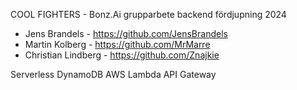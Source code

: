 COOL FIGHTERS - Bonz.Ai grupparbete backend fördjupning 2024

- Jens Brandels - https://github.com/JensBrandels
- Martin Kolberg - https://github.com/MrMarre
- Christian Lindberg - https://github.com/Znajkie

Serverless
DynamoDB
AWS Lambda
API Gateway
